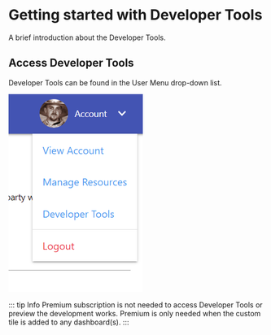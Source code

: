 # Getting started with Developer Tools
A brief introduction about the Developer Tools.

## Access Developer Tools
Developer Tools can be found in the User Menu drop-down list.

<img src="./assets/access_developer_tools.png" alt="Access Developer Tool" class="zoomable-image" />

::: tip Info
Premium subscription is not needed to access Developer Tools or preview the development works. Premium is only
needed when the custom tile is added to any dashboard(s).
:::
